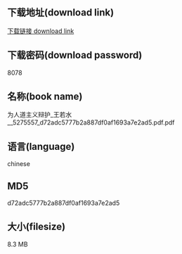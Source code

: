 ## 下载地址(download link)
[下载链接 download link](https://voluble-croquembouche-d321dc.netlify.app/?s=%E4%B8%BA%E4%BA%BA%E9%81%93%E4%B8%BB%E4%B9%89%E8%BE%A9%E6%8A%A4_%E7%8E%8B%E8%8B%A5%E6%B0%B4__5275557_d72adc5777b2a887df0af1693a7e2ad5.pdf)

## 下载密码(download password)
8078

## 名称(book name)
为人道主义辩护_王若水__5275557_d72adc5777b2a887df0af1693a7e2ad5.pdf.pdf

## 语言(language)
chinese

## MD5
d72adc5777b2a887df0af1693a7e2ad5

## 大小(filesize)
8.3 MB
